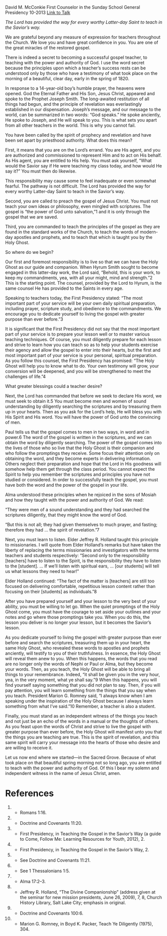 David M. McConkie
First Counselor in the Sunday School General Presidency
10-2013
[Link to Talk](https://www.churchofjesuschrist.org/study/general-conference/2013/10/teaching-with-the-power-and-authority-of-god?lang=eng)

_The Lord has provided the way for every worthy Latter-day Saint to teach in the Savior’s way._

We are grateful beyond any measure of expression for teachers throughout the Church. We love you and have great confidence in you. You are one of the great miracles of the restored gospel.

There is indeed a secret to becoming a successful gospel teacher, to teaching with the power and authority of God. I use the word secret because the principles upon which a teacher’s success rests can be understood only by those who have a testimony of what took place on the morning of a beautiful, clear day, early in the spring of 1820.

In response to a 14-year-old boy’s humble prayer, the heavens were opened. God the Eternal Father and His Son, Jesus Christ, appeared and spoke to the Prophet Joseph Smith. The long-awaited restitution of all things had begun, and the principle of revelation was everlastingly established in our dispensation. Joseph’s message, and our message to the world, can be summarized in two words: “God speaks.” He spoke anciently, He spoke to Joseph, and He will speak to you. This is what sets you apart from all other teachers in the world. This is why you cannot fail.

You have been called by the spirit of prophecy and revelation and have been set apart by priesthood authority. What does this mean?

First, it means that you are on the Lord’s errand. You are His agent, and you are authorized and commissioned to represent Him and to act on His behalf. As His agent, you are entitled to His help. You must ask yourself, “What would the Savior say if He were teaching my class today, and how would He say it?” You must then do likewise.

This responsibility may cause some to feel inadequate or even somewhat fearful. The pathway is not difficult. The Lord has provided the way for every worthy Latter-day Saint to teach in the Savior’s way.

Second, you are called to preach the gospel of Jesus Christ. You must not teach your own ideas or philosophy, even mingled with scriptures. The gospel is “the power of God unto salvation,”1 and it is only through the gospel that we are saved.

Third, you are commanded to teach the principles of the gospel as they are found in the standard works of the Church, to teach the words of modern-day apostles and prophets, and to teach that which is taught you by the Holy Ghost.

So where do we begin?

Our first and foremost responsibility is to live so that we can have the Holy Ghost as our guide and companion. When Hyrum Smith sought to become engaged in this latter-day work, the Lord said, “Behold, this is your work, to keep my commandments, yea, with all your might, mind and strength.”2 This is the starting point. The counsel, provided by the Lord to Hyrum, is the same counsel He has provided to the Saints in every age.

Speaking to teachers today, the First Presidency stated: “The most important part of your service will be your own daily spiritual preparation, including prayer, scripture study, and obedience to the commandments. We encourage you to dedicate yourself to living the gospel with greater purpose than ever before.”3

It is significant that the First Presidency did not say that the most important part of your service is to prepare your lesson well or to master various teaching techniques. Of course, you must diligently prepare for each lesson and strive to learn how you can teach so as to help your students exercise their agency and allow the gospel to enter into their hearts, but the first and most important part of your service is your personal, spiritual preparation. As you follow this counsel, the First Presidency has promised: “The Holy Ghost will help you to know what to do. Your own testimony will grow, your conversion will be deepened, and you will be strengthened to meet the challenges of life.”4

What greater blessings could a teacher desire?

Next, the Lord has commanded that before we seek to declare His word, we must seek to obtain it.5 You must become men and women of sound understanding by diligently searching the scriptures and by treasuring them up in your hearts. Then as you ask for the Lord’s help, He will bless you with His Spirit and His word. You will have the power of God unto the convincing of men.

Paul tells us that the gospel comes to men in two ways, in word and in power.6 The word of the gospel is written in the scriptures, and we can obtain the word by diligently searching. The power of the gospel comes into the lives of those who so live that the Holy Ghost is their companion and who follow the promptings they receive. Some focus their attention only on obtaining the word, and they become experts in delivering information. Others neglect their preparation and hope that the Lord in His goodness will somehow help them get through the class period. You cannot expect the Spirit to help you remember the scriptures and principles you have not studied or considered. In order to successfully teach the gospel, you must have both the word and the power of the gospel in your life.

Alma understood these principles when he rejoiced in the sons of Mosiah and how they taught with the power and authority of God. We read:

“They were men of a sound understanding and they had searched the scriptures diligently, that they might know the word of God.

“But this is not all; they had given themselves to much prayer, and fasting; therefore they had … the spirit of revelation.”7

Next, you must learn to listen. Elder Jeffrey R. Holland taught this principle to missionaries. I will quote from Elder Holland’s remarks but have taken the liberty of replacing the terms missionaries and investigators with the terms teachers and students respectively: “Second only to the responsibility [teachers] have to listen to the Spirit, is the responsibility they have to listen to the [student]. … If we’ll listen with spiritual ears, … [our students] will tell us what lessons they need to hear!”

Elder Holland continued: “The fact of the matter is [teachers] are still too focused on delivering comfortable, repetitious lesson content rather than focusing on their [students] as individuals.”8

After you have prepared yourself and your lesson to the very best of your ability, you must be willing to let go. When the quiet promptings of the Holy Ghost come, you must have the courage to set aside your outlines and your notes and go where those promptings take you. When you do this, the lesson you deliver is no longer your lesson, but it becomes the Savior’s lesson.

As you dedicate yourself to living the gospel with greater purpose than ever before and search the scriptures, treasuring them up in your heart, the same Holy Ghost, who revealed these words to apostles and prophets anciently, will testify to you of their truthfulness. In essence, the Holy Ghost will reveal them anew to you. When this happens, the words that you read are no longer only the words of Nephi or Paul or Alma, but they become your words. Then, as you teach, the Holy Ghost will be able to bring all things to your remembrance. Indeed, “it shall be given you in the very hour, yea, in the very moment, what ye shall say.”9 When this happens, you will find yourself saying something that you did not plan to say. Then, if you will pay attention, you will learn something from the things that you say when you teach. President Marion G. Romney said, “I always know when I am speaking under the inspiration of the Holy Ghost because I always learn something from what I’ve said.”10 Remember, a teacher is also a student.

Finally, you must stand as an independent witness of the things you teach and not just be an echo of the words in a manual or the thoughts of others. As you feast upon the words of Christ and strive to live the gospel with greater purpose than ever before, the Holy Ghost will manifest unto you that the things you are teaching are true. This is the spirit of revelation, and this same spirit will carry your message into the hearts of those who desire and are willing to receive it.

Let us now end where we started—in the Sacred Grove. Because of what took place on that beautiful spring morning not so long ago, you are entitled to teach with the power and authority of God. Of this I bear my solemn and independent witness in the name of Jesus Christ, amen.

# References
1. - Romans 1:16.
2. - Doctrine and Covenants 11:20.
3. - First Presidency, in Teaching the Gospel in the Savior’s Way (a guide to Come, Follow Me: Learning Resources for Youth, 2012), 2.
4. - First Presidency, in Teaching the Gospel in the Savior’s Way, 2.
5. - See Doctrine and Covenants 11:21.
6. - See 1 Thessalonians 1:5.
7. - Alma 17:2–3.
8. - Jeffrey R. Holland, “The Divine Companionship” (address given at the seminar for new mission presidents, June 26, 2009), 7, 8, Church History Library, Salt Lake City; emphasis in original.
9. - Doctrine and Covenants 100:6.
10. - Marion G. Romney, in Boyd K. Packer, Teach Ye Diligently (1975), 304.